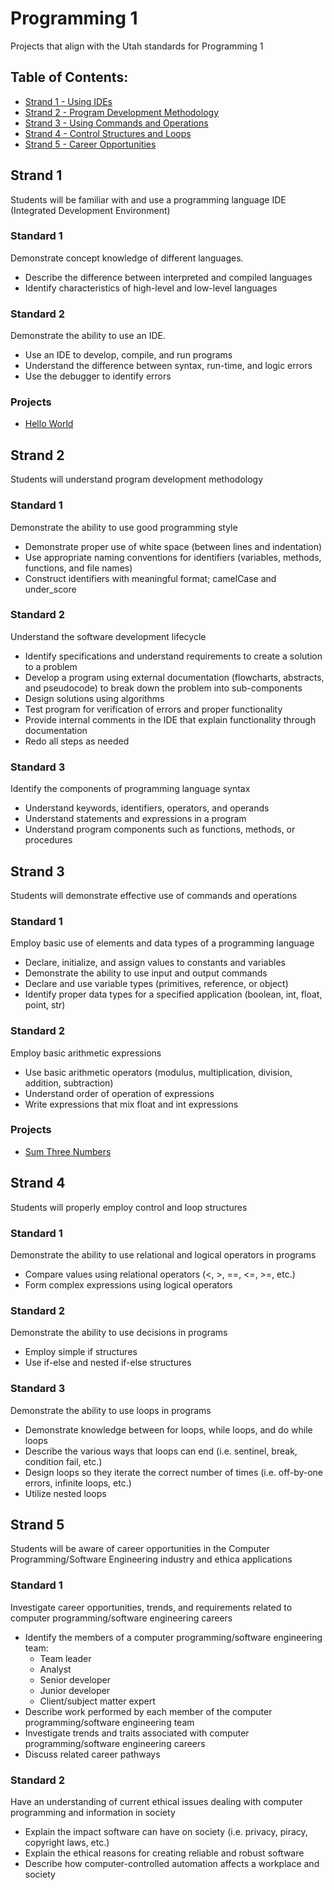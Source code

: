 # Programming 1
Projects that align with the Utah standards for Programming 1

## Table of Contents:

* [Strand 1 - Using IDEs](#Strand-1)
* [Strand 2 - Program Development Methodology](#Strand-2)
* [Strand 3 - Using Commands and Operations](#Strand-3)
* [Strand 4 - Control Structures and Loops](#Strand-4)
* [Strand 5 - Career Opportunities](#Strand-5)

## Strand 1
Students will be familiar with and use a programming language IDE (Integrated Development Environment)

### Standard 1
Demonstrate concept knowledge of different languages.
* Describe the difference between interpreted and compiled languages
* Identify characteristics of high-level and low-level languages

### Standard 2
Demonstrate the ability to use an IDE.
* Use an IDE to develop, compile, and run programs
* Understand the difference between syntax, run-time, and logic errors
* Use the debugger to identify errors

### Projects
* [Hello World](./projects/strand_one/hello_world.md)

## Strand 2
Students will understand program development methodology

### Standard 1
Demonstrate the ability to use good programming style
* Demonstrate proper use of white space (between lines and indentation)
* Use appropriate naming conventions for identifiers (variables, methods, functions, and file names)
* Construct identifiers with meaningful format; camelCase and under_score

### Standard 2
Understand the software development lifecycle
* Identify specifications and understand requirements to create a solution to a problem
* Develop a program using external documentation (flowcharts, abstracts, and pseudocode) to break down the problem into sub-components
* Design solutions using algorithms
* Test program for verification of errors and proper functionality
* Provide internal comments in the IDE that explain functionality through documentation
* Redo all steps as needed

### Standard 3
Identify the components of programming language syntax
* Understand keywords, identifiers, operators, and operands
* Understand statements and expressions in a program
* Understand program components such as functions, methods, or procedures

## Strand 3
Students will demonstrate effective use of commands and operations

### Standard 1
Employ basic use of elements and data types of a programming language
* Declare, initialize, and assign values to constants and variables
* Demonstrate the ability to use input and output commands
* Declare and use variable types (primitives, reference, or object)
* Identify proper data types for a specified application (boolean, int, float, point, str)

### Standard 2
Employ basic arithmetic expressions
* Use basic arithmetic operators (modulus, multiplication, division, addition, subtraction)
* Understand order of operation of expressions
* Write expressions that mix float and int expressions

### Projects
* [Sum Three Numbers](./projects/strand_three/sum_three.md)

## Strand 4
Students will properly employ control and loop structures

### Standard 1
Demonstrate the ability to use relational and logical operators in programs
* Compare values using relational operators (<, >, ==, <=, >=, etc.)
* Form complex expressions using logical operators

### Standard 2
Demonstrate the ability to use decisions in programs
* Employ simple if structures
* Use if-else and nested if-else structures

### Standard 3
Demonstrate the ability to use loops in programs
* Demonstrate knowledge between for loops, while loops, and do while loops
* Describe the various ways that loops can end (i.e. sentinel, break, condition fail, etc.)
* Design loops so they iterate the correct number of times (i.e. off-by-one errors, infinite loops, etc.)
* Utilize nested loops

## Strand 5
Students will be aware of career opportunities in the Computer Programming/Software Engineering industry and ethica applications

### Standard 1
Investigate career opportunities, trends, and requirements related to computer programming/software engineering careers
* Identify the members of a computer programming/software engineering team:
  * Team leader
  * Analyst
  * Senior developer
  * Junior developer
  * Client/subject matter expert
* Describe work performed by each member of the computer programming/software engineering team
* Investigate trends and traits associated with computer programming/software engineering careers
* Discuss related career pathways

### Standard 2
Have an understanding of current ethical issues dealing with computer programming and information in society
* Explain the impact software can have on society (i.e. privacy, piracy, copyright laws, etc.)
* Explain the ethical reasons for creating reliable and robust software
* Describe how computer-controlled automation affects a workplace and society
